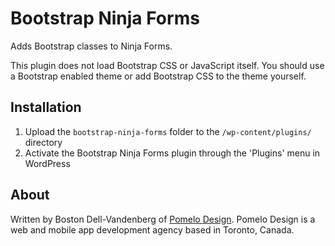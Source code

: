 # Bootstrap Ninja Forms

Adds Bootstrap classes to Ninja Forms.

This plugin does not load Bootstrap CSS or JavaScript itself. You should use a Bootstrap enabled theme or add Bootstrap CSS to the theme yourself.

## Installation

1. Upload the `bootstrap-ninja-forms` folder to the `/wp-content/plugins/` directory
2. Activate the Bootstrap Ninja Forms plugin through the 'Plugins' menu in WordPress

## About

Written by Boston Dell-Vandenberg of [Pomelo Design](http://www.pomelodesign.com). Pomelo Design is a web and mobile app development agency based in Toronto, Canada.
